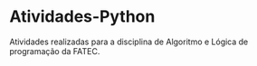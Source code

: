 # Atividades-Python
Atividades realizadas para a disciplina de Algoritmo e Lógica de programação da FATEC.
